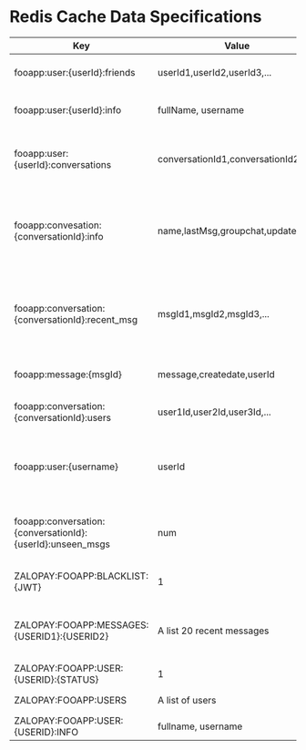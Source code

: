 # Redis Cache Data Specifications

| Key                                                       | Value                               | Type   | Description                                                                   |
|-----------------------------------------------------------|-------------------------------------|--------|-------------------------------------------------------------------------------|
| fooapp:user:{userId}:friends                              | userId1,userId2,userId3,...         | SET    | Store list friends of a user                                                  |
| fooapp:user:{userId}:info                                 | fullName, username           | HASH   | Store information of a user                                                   |
| fooapp:user:{userId}:conversations                        | conversationId1,conversationId2,... | LIST   | Store n recent conversations of a user (n <= 10).                             |
| fooapp:convesation:{conversationId}:info                  | name,lastMsg,groupchat,updateDate   | HASH   | Store information of a conversation for build address book.                   |
| fooapp:conversation:{conversationId}:recent_msg           | msgId1,msgId2,msgId3,...            | LIST   | Store n recent massage of a conversation (n <= 100) ( Using LPUSH and LTRIM ) |
| fooapp:message:{msgId}                                    | message,createdate,userId           | HASH   | Store a message include:                                                      |
| fooapp:conversation:{conversationId}:users                | user1Id,user2Id,user3Id,...         | SET    | Store list users of a conversation.                                           |
| fooapp:user:{username}                                    | userId                              | STRING | Support for check for a username is existed and friend of userId.             |
| fooapp:conversation:{conversationId}:{userId}:unseen_msgs | num                                 | STRING | Store number of unseen of a conversation of a user                            |
| ZALOPAY:FOOAPP:BLACKLIST:{JWT}                                          | 1                  | STRING    | Mark a JWT of user when log out                       ||
| ZALOPAY:FOOAPP:MESSAGES:{USERID1}:{USERID2}                                          | A list 20 recent messages                 | STRING    | Store 20 recent messages between 2 user.                                                  ||
| ZALOPAY:FOOAPP:USER:{USERID}:{STATUS}                                          | 1                 | STRING    | Indicate user is online                   ||
| ZALOPAY:FOOAPP:USERS                                          | A list of users                | STRING    | Store user list of system                   ||
| ZALOPAY:FOOAPP:USER:{USERID}:INFO                                          | fullname, username                | HASH    | Store info of user                  ||
